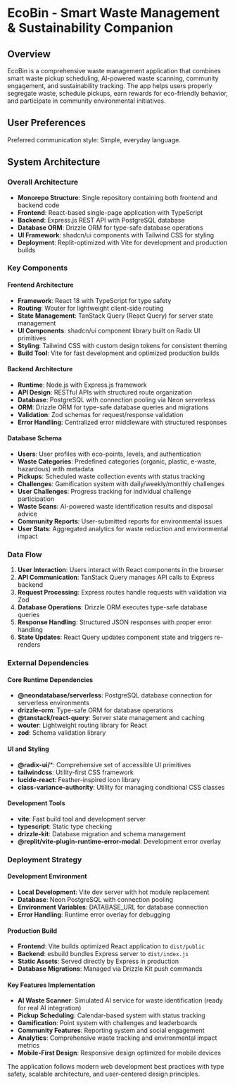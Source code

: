 # EcoBin - Smart Waste Management & Sustainability Companion

## Overview

EcoBin is a comprehensive waste management application that combines smart waste pickup scheduling, AI-powered waste scanning, community engagement, and sustainability tracking. The app helps users properly segregate waste, schedule pickups, earn rewards for eco-friendly behavior, and participate in community environmental initiatives.

## User Preferences

Preferred communication style: Simple, everyday language.

## System Architecture

### Overall Architecture
- **Monorepo Structure**: Single repository containing both frontend and backend code
- **Frontend**: React-based single-page application with TypeScript
- **Backend**: Express.js REST API with PostgreSQL database
- **Database ORM**: Drizzle ORM for type-safe database operations
- **UI Framework**: shadcn/ui components with Tailwind CSS for styling
- **Deployment**: Replit-optimized with Vite for development and production builds

### Key Components

#### Frontend Architecture
- **Framework**: React 18 with TypeScript for type safety
- **Routing**: Wouter for lightweight client-side routing
- **State Management**: TanStack Query (React Query) for server state management
- **UI Components**: shadcn/ui component library built on Radix UI primitives
- **Styling**: Tailwind CSS with custom design tokens for consistent theming
- **Build Tool**: Vite for fast development and optimized production builds

#### Backend Architecture
- **Runtime**: Node.js with Express.js framework
- **API Design**: RESTful APIs with structured route organization
- **Database**: PostgreSQL with connection pooling via Neon serverless
- **ORM**: Drizzle ORM for type-safe database queries and migrations
- **Validation**: Zod schemas for request/response validation
- **Error Handling**: Centralized error middleware with structured responses

#### Database Schema
- **Users**: User profiles with eco-points, levels, and authentication
- **Waste Categories**: Predefined categories (organic, plastic, e-waste, hazardous) with metadata
- **Pickups**: Scheduled waste collection events with status tracking
- **Challenges**: Gamification system with daily/weekly/monthly challenges
- **User Challenges**: Progress tracking for individual challenge participation
- **Waste Scans**: AI-powered waste identification results and disposal advice
- **Community Reports**: User-submitted reports for environmental issues
- **User Stats**: Aggregated analytics for waste reduction and environmental impact

### Data Flow

1. **User Interaction**: Users interact with React components in the browser
2. **API Communication**: TanStack Query manages API calls to Express backend
3. **Request Processing**: Express routes handle requests with validation via Zod
4. **Database Operations**: Drizzle ORM executes type-safe database queries
5. **Response Handling**: Structured JSON responses with proper error handling
6. **State Updates**: React Query updates component state and triggers re-renders

### External Dependencies

#### Core Runtime Dependencies
- **@neondatabase/serverless**: PostgreSQL database connection for serverless environments
- **drizzle-orm**: Type-safe ORM for database operations
- **@tanstack/react-query**: Server state management and caching
- **wouter**: Lightweight routing library for React
- **zod**: Schema validation library

#### UI and Styling
- **@radix-ui/***: Comprehensive set of accessible UI primitives
- **tailwindcss**: Utility-first CSS framework
- **lucide-react**: Feather-inspired icon library
- **class-variance-authority**: Utility for managing conditional CSS classes

#### Development Tools
- **vite**: Fast build tool and development server
- **typescript**: Static type checking
- **drizzle-kit**: Database migration and schema management
- **@replit/vite-plugin-runtime-error-modal**: Development error overlay

### Deployment Strategy

#### Development Environment
- **Local Development**: Vite dev server with hot module replacement
- **Database**: Neon PostgreSQL with connection pooling
- **Environment Variables**: DATABASE_URL for database connection
- **Error Handling**: Runtime error overlay for debugging

#### Production Build
- **Frontend**: Vite builds optimized React application to `dist/public`
- **Backend**: esbuild bundles Express server to `dist/index.js`
- **Static Assets**: Served directly by Express in production
- **Database Migrations**: Managed via Drizzle Kit push commands

#### Key Features Implementation
- **AI Waste Scanner**: Simulated AI service for waste identification (ready for real AI integration)
- **Pickup Scheduling**: Calendar-based system with status tracking
- **Gamification**: Point system with challenges and leaderboards
- **Community Features**: Reporting system and social engagement
- **Analytics**: Comprehensive waste tracking and environmental impact metrics
- **Mobile-First Design**: Responsive design optimized for mobile devices

The application follows modern web development best practices with type safety, scalable architecture, and user-centered design principles.